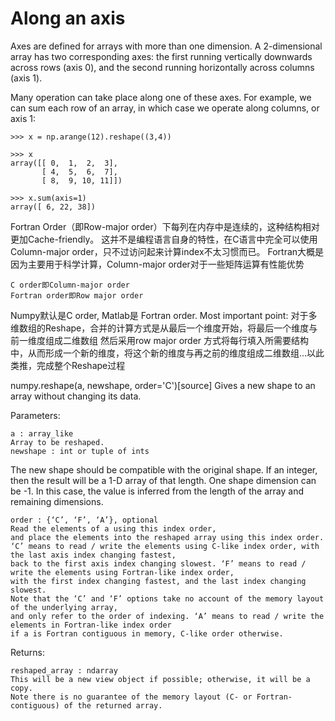 Along an axis
===================================
Axes are defined for arrays with more than one dimension. 
A 2-dimensional array has two corresponding axes: the first running vertically downwards across rows (axis 0), 
and the second running horizontally across columns (axis 1).

Many operation can take place along one of these axes.
For example, we can sum each row of an array, in which case we operate along columns, or axis 1:
```
>>> x = np.arange(12).reshape((3,4))

>>> x
array([[ 0,  1,  2,  3],
       [ 4,  5,  6,  7],
       [ 8,  9, 10, 11]])

>>> x.sum(axis=1)
array([ 6, 22, 38])
```



Fortran Order（即Row-major order）下每列在内存中是连续的，这种结构相对更加Cache-friendly。
这并不是编程语言自身的特性，在C语言中完全可以使用Column-major order，只不过访问起来计算index不太习惯而已。
Fortran大概是因为主要用于科学计算，Column-major order对于一些矩阵运算有性能优势
```
C order即Column-major order 
Fortran order即Row major order
```
Numpy默认是C order, Matlab是 Fortran order.
Most important point:  对于多维数组的Reshape，合并的计算方式是从最后一个维度开始，将最后一个维度与前一维度组成二维数组
然后采用row major order 方式将每行填入所需要结构中，从而形成一个新的维度，将这个新的维度与再之前的维度组成二维数组...以此类推，完成整个Reshape过程




numpy.reshape(a, newshape, order='C')[source]
Gives a new shape to an array without changing its data.

Parameters:	
```
a : array_like
Array to be reshaped.
newshape : int or tuple of ints
```
The new shape should be compatible with the original shape. If an integer, 
then the result will be a 1-D array of that length. One shape dimension can be -1. 
In this case, the value is inferred from the length of the array and remaining dimensions.

```
order : {‘C’, ‘F’, ‘A’}, optional
Read the elements of a using this index order, 
and place the elements into the reshaped array using this index order. 
‘C’ means to read / write the elements using C-like index order, with the last axis index changing fastest,
back to the first axis index changing slowest. ‘F’ means to read / write the elements using Fortran-like index order,
with the first index changing fastest, and the last index changing slowest.
Note that the ‘C’ and ‘F’ options take no account of the memory layout of the underlying array, 
and only refer to the order of indexing. ‘A’ means to read / write the elements in Fortran-like index order 
if a is Fortran contiguous in memory, C-like order otherwise.
```
Returns:	
```
reshaped_array : ndarray
This will be a new view object if possible; otherwise, it will be a copy. 
Note there is no guarantee of the memory layout (C- or Fortran- contiguous) of the returned array.
```

